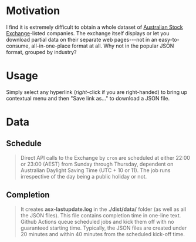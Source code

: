 # Motivation
I find it is extremely difficult to obtain a whole dataset of [Australian Stock Exchange](https://www2.asx.com.au/)-listed companies. The exchange itself displays or let you download partial data on their separate web pages---not in an easy-to-consume, all-in-one-place format at all. Why not in the popular JSON format, grouped by industry?

# Usage
Simply select any hyperlink (*right*-click if you are right-handed) to bring up contextual menu and then "Save link as..." to download a JSON file.

# Data
## Schedule
> Direct API calls to the Exchange by `cron` are scheduled at either 22:00 or 23:00 (AEST) from Sunday through Thursday, dependent on Australian Daylight Saving Time (UTC + 10 or 11). The job runs irrespective of the day being a public holiday or not.

## Completion 
> It creates **asx-lastupdate.log** in the **./dist/data/** folder (as well as all the JSON files). This file contains completion time in one-line text. Github Actions queue scheduled jobs and kick them off with no guaranteed starting time. Typically, the JSON files are created under 20 minutes and within 40 minutes from the scheduled kick-off time. 
